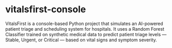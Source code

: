 # vitalsfirst-console
VitalsFirst is a console-based Python project that simulates an AI-powered patient triage and scheduling system for hospitals.  It uses a Random Forest Classifier trained on synthetic medical data to predict patient triage levels — Stable, Urgent, or Critical — based on vital signs and symptom severity.
